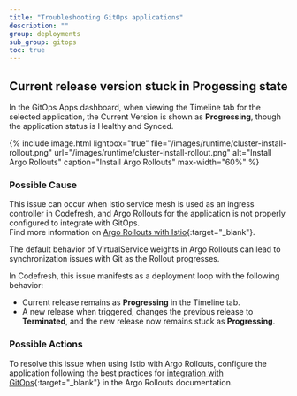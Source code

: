 ```yaml
---
title: "Troubleshooting GitOps applications"
description: ""
group: deployments
sub_group: gitops
toc: true
---
```




## Current release version stuck in Progessing state
In the GitOps Apps dashboard, when viewing the Timeline tab for the selected application, the Current Version is shown as **Progressing**, though the application status is Healthy and Synced.

{% include 
	image.html 
	lightbox="true" 
	file="/images/runtime/cluster-install-rollout.png" 
	url="/images/runtime/cluster-install-rollout.png" 
	alt="Install Argo Rollouts" 
	caption="Install Argo Rollouts"
  max-width="60%" 
%}

### Possible Cause
This issue can occur when Istio service mesh is used as an ingress controller in Codefresh, and Argo Rollouts for the application is not properly configured to integrate with GitOps.  
Find more information on [Argo Rollouts with Istio](https://argoproj.github.io/argo-rollouts/features/traffic-management/istio/#istio){:target="\_blank"}.

The default behavior of VirtualService weights in Argo Rollouts can lead to synchronization issues with Git as the Rollout progresses.

In Codefresh, this issue manifests as a deployment loop with the following behavior:
* Current release remains as **Progressing** in the Timeline tab.
* A new release when triggered, changes the previous release to **Terminated**, and the new release now remains stuck as **Progressing**.


### Possible Actions

To resolve this issue when using Istio with Argo Rollouts, configure the application following the best practices for [integration with GitOps](https://argoproj.github.io/argo-rollouts/features/traffic-management/istio/#integrating-with-gitops){:target="\_blank"} in the Argo Rollouts documentation.